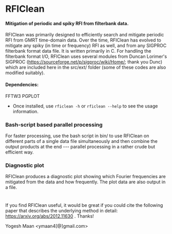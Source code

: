 # RFIClean
#### Mitigation of periodic and spiky RFI from filterbank data.

RFIClean was primarily designed to efficiently search and mitigate
periodic RFI from GMRT time-domain data. Over the time, RFIClean has evolved
to mitigate any spiky (in time or frequency) RFI as well, and from any SIGPROC
filterbank format data file. It is written primarily in C. For handling the
filterbank format I/O, RFIClean uses several modules from Duncan Lorimer's SIGPROC
(https://sourceforge.net/p/sigproc/wiki/Home/; thank you Dunc) which are included
here in the src/ext/ folder (some of these codes are also modified suitably).

#### Dependencies:
FFTW3
PGPLOT

* Once installed, use `rficlean -h` or `rficlean --help` to see the usage information.


### Bash-script based parallel processing
For faster processing, use the bash script in bin/ to use RFIClean on different parts of a single data file simultaneously and then combine the output products at the end --- parallel processing in a rather crude but efficient way.

### Diagnostic plot
RFIClean produces a diagnostic plot showing which Fourier frequencies are
mitigated from the data and how frequently. The plot data are also output
in a file.



#
If you find RFIClean useful, it would be great if you could cite the following paper that describes the underlying method in detail: https://arxiv.org/abs/2012.11630 . Thanks!

Yogesh Maan  <ymaan4[@]gmail.com>
